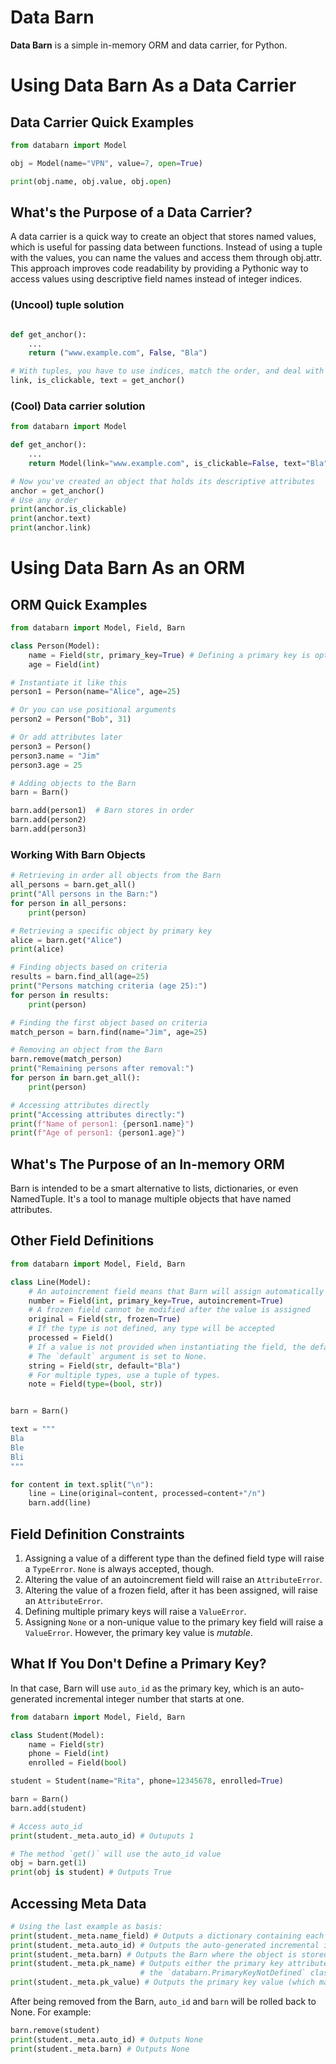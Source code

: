 # Data Barn
**Data Barn** is a simple in-memory ORM and data carrier, for Python.

# Using Data Barn As a Data Carrier
## Data Carrier Quick Examples

```Python
from databarn import Model

obj = Model(name="VPN", value=7, open=True)

print(obj.name, obj.value, obj.open)
```

## What's the Purpose of a Data Carrier?
A data carrier is a quick way to create an object that stores named values, which is useful for passing data between functions. Instead of using a tuple with the values, you can name the values and access them through obj.attr. This approach improves code readability by providing a Pythonic way to access values using descriptive field names instead of integer indices.

### (Uncool) tuple solution
```Python

def get_anchor():
    ...
    return ("www.example.com", False, "Bla")

# With tuples, you have to use indices, match the order, and deal with the names
link, is_clickable, text = get_anchor()
```

### (Cool) Data carrier solution
```Python
from databarn import Model

def get_anchor():
    ...
    return Model(link="www.example.com", is_clickable=False, text="Bla")

# Now you've created an object that holds its descriptive attributes
anchor = get_anchor()
# Use any order
print(anchor.is_clickable)
print(anchor.text)
print(anchor.link)
```

# Using Data Barn As an ORM

## ORM Quick Examples

```Python
from databarn import Model, Field, Barn

class Person(Model):
    name = Field(str, primary_key=True) # Defining a primary key is optional
    age = Field(int)

# Instantiate it like this
person1 = Person(name="Alice", age=25)

# Or you can use positional arguments
person2 = Person("Bob", 31)

# Or add attributes later
person3 = Person()
person3.name = "Jim"
person3.age = 25

# Adding objects to the Barn
barn = Barn()

barn.add(person1)  # Barn stores in order
barn.add(person2)
barn.add(person3)
```

### Working With Barn Objects
```Python
# Retrieving in order all objects from the Barn
all_persons = barn.get_all()
print("All persons in the Barn:")
for person in all_persons:
    print(person)

# Retrieving a specific object by primary key
alice = barn.get("Alice")
print(alice)

# Finding objects based on criteria
results = barn.find_all(age=25)
print("Persons matching criteria (age 25):")
for person in results:
    print(person)

# Finding the first object based on criteria
match_person = barn.find(name="Jim", age=25)

# Removing an object from the Barn
barn.remove(match_person)
print("Remaining persons after removal:")
for person in barn.get_all():
    print(person)

# Accessing attributes directly
print("Accessing attributes directly:")
print(f"Name of person1: {person1.name}")
print(f"Age of person1: {person1.age}")
```

## What's The Purpose of an In-memory ORM

Barn is intended to be a smart alternative to lists, dictionaries, or even NamedTuple. It's a tool to manage multiple objects that have named attributes.

## Other Field Definitions

```Python
from databarn import Model, Field, Barn

class Line(Model):
    # An autoincrement field means that Barn will assign automatically an incremental integer number
    number = Field(int, primary_key=True, autoincrement=True)
    # A frozen field cannot be modified after the value is assigned
    original = Field(str, frozen=True)
    # If the type is not defined, any type will be accepted
    processed = Field()
    # If a value is not provided when instantiating the field, the default value will be used.
    # The `default` argument is set to None.
    string = Field(str, default="Bla")
    # For multiple types, use a tuple of types.
    note = Field(type=(bool, str))


barn = Barn()

text = """
Bla
Ble
Bli
"""

for content in text.split("\n"):
    line = Line(original=content, processed=content+"/n")
    barn.add(line)
```

## Field Definition Constraints
1. Assigning a value of a different type than the defined field type will raise a `TypeError`. `None` is always accepted, though.
2. Altering the value of an autoincrement field will raise an `AttributeError`.
3. Altering the value of a frozen field, after it has been assigned, will raise an `AttributeError`.
4. Defining multiple primary keys will raise a `ValueError`.
5. Assigning `None` or a non-unique value to the primary key field will raise a `ValueError`. However, the primary key value is *mutable*.

## What If You Don't Define a Primary Key?

In that case, Barn will use `auto_id` as the primary key, which is an auto-generated incremental integer number that starts at one.

```Python
from databarn import Model, Field, Barn

class Student(Model):
    name = Field(str)
    phone = Field(int)
    enrolled = Field(bool)

student = Student(name="Rita", phone=12345678, enrolled=True)

barn = Barn()
barn.add(student)

# Access auto_id
print(student._meta.auto_id) # Outuputs 1

# The method `get()` will use the auto_id value
obj = barn.get(1)
print(obj is student) # Outputs True
```

## Accessing Meta Data
```Python
# Using the last example as basis:
print(student._meta.name_field) # Outputs a dictionary containing each field_name and its field_instance.
print(student._meta.auto_id) # Outputs the auto-generated incremental integer id (even if not used).
print(student._meta.barn) # Outputs the Barn where the object is stored.
print(student._meta.pk_name) # Outputs either the primary key attribute name or \
                             # the `databarn.PrimaryKeyNotDefined` class.
print(student._meta.pk_value) # Outputs the primary key value (which may be user-defined or `auto_id`).

```

After being removed from the Barn, `auto_id` and `barn` will be rolled back to None. For example:
```Python
barn.remove(student)
print(student._meta.auto_id) # Outputs None
print(student._meta.barn) # Outputs None
```